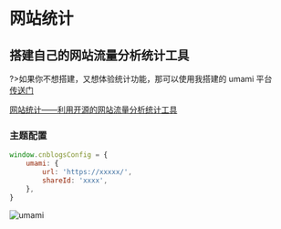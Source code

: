 # 网站统计

## 搭建自己的网站流量分析统计工具

?>如果你不想搭建，又想体验统计功能，那可以使用我搭建的 umami 平台 <br /> [传送门](https://umami.oyo.cool/)

[网站统计——利用开源的网站流量分析统计工具](https://www.cnblogs.com/wangyang0210/p/16504237.html)

### 主题配置

```js
window.cnblogsConfig = {
    umami: {
        url: 'https://xxxxx/',
        shareId: 'xxxx',
    },
}
```

![umami](https://cdn.jsdelivr.net/gh/wangyang0210/pic/imgs/Cnblogs-Theme/docs/v2/Images/umami.gif)
